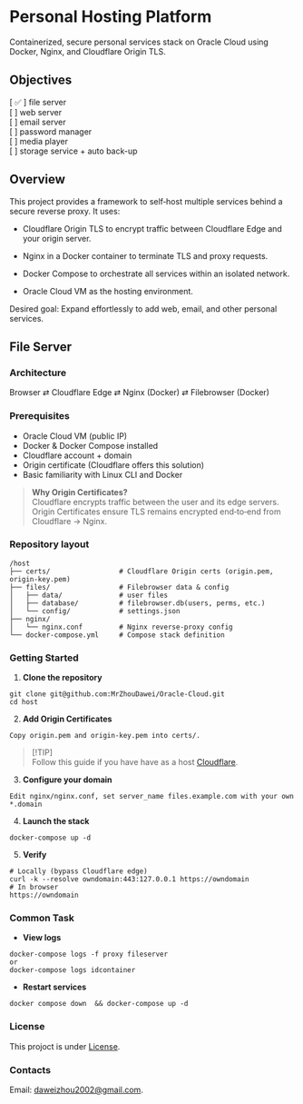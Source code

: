 # Personal Hosting Platform

Containerized, secure personal services stack on Oracle Cloud using Docker, Nginx, and Cloudflare Origin TLS.

## Objectives

[ :white_check_mark: ] file server\
[ ] web server\
[ ] email server\
[ ] password manager\
[ ] media player\
[ ] storage service + auto back-up

## Overview

This project provides a framework to self‑host multiple services behind a secure reverse proxy. It uses:

* Cloudflare Origin TLS to encrypt traffic between Cloudflare Edge and your origin server.

* Nginx in a Docker container to terminate TLS and proxy requests.

* Docker Compose to orchestrate all services within an isolated network.

* Oracle Cloud VM as the hosting environment.

Desired goal: Expand effortlessly to add web, email, and other personal services.


## File Server

### Architecture

Browser ⇄ Cloudflare Edge ⇄ Nginx (Docker) ⇄ Filebrowser (Docker)

### Prerequisites

- Oracle Cloud VM (public IP)  
- Docker & Docker Compose installed  
- Cloudflare account + domain  
- Origin certificate  (Cloudflare offers this solution)
- Basic familiarity with Linux CLI and Docker

>**Why Origin Certificates?**\
Cloudflare encrypts traffic between the user and its edge servers. Origin Certificates ensure TLS remains encrypted end‑to‑end from Cloudflare → Nginx. 

### Repository layout

```text
/host
├── certs/                 # Cloudflare Origin certs (origin.pem, origin-key.pem)
├── files/                 # Filebrowser data & config
│   ├── data/              # user files
│   ├── database/          # filebrowser.db(users, perms, etc.)
│   └── config/            # settings.json
├── nginx/
│   └── nginx.conf         # Nginx reverse‑proxy config
└── docker-compose.yml     # Compose stack definition

```

### Getting Started

1. **Clone the repository**

```code
git clone git@github.com:MrZhouDawei/Oracle-Cloud.git
cd host
```

2.  **Add Origin Certificates**

```code
Copy origin.pem and origin-key.pem into certs/.
```

>[!TIP]\
Follow this guide if you have have as a host [Cloudflare](https://developers.cloudflare.com/ssl/origin-configuration/origin-ca/).

3. **Configure your domain**

```text
Edit nginx/nginx.conf, set server_name files.example.com with your own *.domain
```

4. **Launch the stack**

```code
docker-compose up -d
```

5. **Verify**

```code
# Locally (bypass Cloudflare edge)
curl -k --resolve owndomain:443:127.0.0.1 https://owndomain
# In browser
https://owndomain
```


### Common Task

* **View logs**

```code
docker-compose logs -f proxy fileserver
or
docker-compose logs idcontainer
```

* **Restart services**

```code
docker compose down  && docker-compose up -d
```

### License

This projoct is under [License](../Host/LICENSE).

### Contacts

Email: [daweizhou2002@gmail.com](mailto:daweizhou2002@gmail.com).


